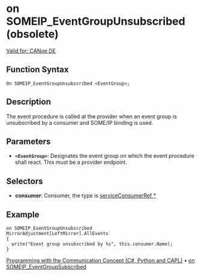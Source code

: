 # on SOMEIP_EventGroupUnsubscribed (obsolete)

[Valid for: CANoe DE](../../../Shared/FeatureAvailability.md)

## Function Syntax

```
On SOMEIP_EventGroupUnsubscribed <EventGroup>;
```

## Description

The event procedure is called at the provider when an event group is unsubscribed by a consumer and SOME/IP binding is used.

## Parameters

- **`<EventGroup>`**: Designates the event group on which the event procedure shall react. This must be a provider endpoint.

## Selectors

- **consumer**: Consumer, the type is [serviceConsumerRef *](../Objects/CAPLfunctionServiceConsumerRef.md)

## Example

```plaintext
on SOMEIP_EventGroupUnsubscribed MirrorAdjustment[LeftMirror].AllEvents
{
  write("Event group unsubscribed by %s", this.consumer.Name);
}
```

[Programming with the Communication Concept (C#, Python and CAPL)](../../../CANoeCANalyzer/CommunicationConcept/Programming/CCP.md) • [on SOMEIP_EventGroupSubscribed](CAPLfunctionOnSOMEIPEventGroupSubscribed.md)
